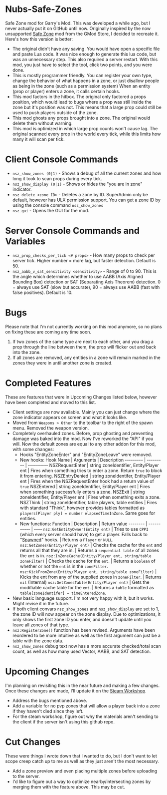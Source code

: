# Nubs-Safe-Zones
Safe Zone mod for Garry's Mod. This was developed a while ago, but I never actually put it on GitHub until now. Originally inspired by the now unsupported [Safe Zone](https://www.gmodstore.com/market/view/safe-zone-protect-your-players-now-with-a-zone-creator) mod from the GMod Store, I decided to recreate it. Here's how this version is better:
* The original didn't have any saving. You would have open a specific file and paste Lua code. It was nice enough to generate this lua code, but was an unnecessary step. This also required a server restart. With this mod, you just have to select the tool, click two points, and you were done.
* This is mostly programmer friendly. You can register your own type, change the behavior of what happens in a zone, or just disallow people as being in the zone (such as a permission system) When an entity (prop or player) enters a zone, it calls certain hooks.
* This mod factors in the hitbox. The original only factored a props position, which would lead to bugs where a prop was still inside the zone but it's position was not. This means that a large prop could still be used to push players outside of the zone. 
* This mod ghosts any props brought into a zone. The original would delete them without warning.
* This mod is optimized in which large prop counts won't cause lag. The original scanned every prop in the world every tick, while this limits how many it will scan per tick.
# Client Console Commands
* `nsz_show_zones (0|1)` - Shows a debug of all the current zones and how long it took to scan props during every tick.
* `nsz_show_display (0|1)` - Shows or hides the "you are in zone" indicator.
* `nsz_delete <zone ID>` - Deletes a zone by ID. SuperAdmin only be default, however has ULX permission support. You can get a zone ID by using the console command `nsz_show_zones`
* `nsz_gui` - Opens the GUI for the mod.
# Server Console Commands and Variables
* `nsz_prop_checks_per_tick <# props>` - How many props to check per server tick. Higher number = more lag, but faster detection. Default is 50.
* `nsz_aabb_v_sat_sensitivity <sensitivity>` - Range of 0 to 90. This is the angle which determines whether to use AABB (Axis Aligned Bounding Box) detection or SAT (Separating Axis Theorem) detection. 0 = always use SAT (slow but accurate), 90 = always use AABB (fast with false positives). Default is 10.
# Bugs
Please note that I'm not currently working on this mod anymore, so no plans on fixing these are coming any time soon.
1. If two zones of the same type are next to each other, and you drag a prop through the line between them, the prop will flicker out and back into the zone.
2. If all zones are removed, any entities in a zone will remain marked in the zones they were in until another zone is created.

# Completed Features
These are features that were in Upcoming Changes listed below, however have been completed and moved to this list.
* Client settings are now available. Mainly you can just change where the zone indicator appears on screen and what it looks like.
* Moved from `Weapons > Other` to the toolbar to the right of the spawn menu. Removed the weapon version.
* Completely overhauled zones. Before, prop ghosting and preventing damage was baked into the mod. Now I've reworked the "API" if you will. Now the default zones are equal to any other addon for this mod, with some changes: 
    * Hooks "EntityZoneEnter" and "EntityZoneLeave" were removed. 
    * New hooks:
        Hook Name | Arguments | Description
        --------- | --------- | ----------
        NSZRequestEnter | string zoneIdentifier, Entity/Player ent | Fires when something tries to enter a zone. Return `true` to block it from entering.
        NSZEntryDenied | string zoneIdentifer, Entity/Player ent | Fires when the NSZRequestEnter hook had a return value of `true`
        NSZEntered | string zoneIdentifier, Entity/Player ent | Fires when something successfully enters a zone.
        NSZExit | string zoneIdentifier, Entity/Player ent | Fires when something exits a zone.
        NSZThink | string zoneIdentifier, table players, table entities | Fires with standard "Think", however provides tables formatted as `players[Player ply] = number elapsedTimeInZone`. Same goes for entities.
    * New functions:
        Function | Description | Return value
        -------- | ----------- | ----
        `nsz:GetEntityOwner(Entity ent)` | Tries to use `CPPI` (which every server should have) to get a player. Falls back to "[Spawned](https://wiki.facepunch.com/gmod/~search:PlayerSpawned)" hooks. | Returns a `Player` or `NULL`.
        `nsz:GetZones(Entity/Player ent)` | Checks the cache for the `ent` and returns all that they are in. | Returns a `sequential table` of all zones the `ent` is in.
        `nsz:InZoneCache(Entity/Player ent, string/table zoneFilter)` | Checks the cache for the `ent`. | Returns a `boolean` of whether or not the `ent` is in the `zoneFilter`.
        `nsz:KickFromZone(Entity/Player ent, string/table zoneFilter)` | Kicks the ent from any of the supplied zones in `zoneFilter`. | Returns `nil`
        (Internal) `nsz:GetZonesTable(Entity/Player ent)` | Gets the modifiable cache table for the `ent`. | Returns a `table` formatted as `table[zoneIdentifer] = timeEnteredZone`.
* New basic language support. I'm not very happy with it, but it works. Might revise it in the future.
* If both client convars `nsz_show_zones` and `nsz_show_display` are set to 1, the zone ID will now appear on the zone display. Due to optimizations, it only shows the first zone ID you enter, and doesn't update until you leave all zones of that type.
* `nsz:RegisterZone()` function has been revised. Arguments have been reordered to be more intuitive as well as the first argument can just be a table with the zone data. 
* `nsz_show_zones` debug text now has a more accurate checked/total scan count, as well as how many used Vector, AABB, and SAT detection.


# Upcoming Changes
I'm planning on revisiting this in the near future and making a few changes. Once these changes are made, I'll update it on the [Steam Workshop](https://steamcommunity.com/sharedfiles/filedetails/?id=2553024572).
* Address the bugs mentioned above.
* Add a variable for no pvp zones that will allow a player back into a zone if they haven't died since they left.
* For the steam workshop, figure out why the materials aren't sending to the client if the server isn't using this github repo.

# Cut Changes
These were things I wrote down that I wanted to do, but I don't want to let scope creep catch up to me as well as they just aren't the most necessary.
* Add a zone preview and even placing multiple zones before uploading to the server.
* I'd like to figure out a way to optimize nearby/intersecting zones by merging them with the feature above. This may be cut.